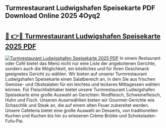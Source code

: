 ## Turmrestaurant Ludwigshafen Speisekarte PDF Download Online 2025 4Oyq2

# <h2><a href="http://gc9mdm.nevu.top/?p=Turmrestaurant+Ludwigshafen+Speisekarte">🔗 👉🔴 Turmrestaurant Ludwigshafen Speisekarte 2025 PDF</a></h2>

[![Turmrestaurant Ludwigshafen Speisekarte 2025 PDF](https://i.imgur.com/dBaPXMq.png)](http://gc9mdm.nevu.top/?p=Turmrestaurant+Ludwigshafen+Speisekarte)
In einem Restaurant oder Café bietet das Menü nicht nur eine Liste der angebotenen Gerichte, sondern auch die Möglichkeit, ein köstliches und für Ihren Geschmack geeignetes Gericht zu wählen. Wir bieten auf unserer Turmrestaurant Ludwigshafen Speisekarte einen Salatbereich an, in dem Sie aus frischen Gemüse- und Obstsalaten für ein leichtes und leckeres Mittagessen wählen können. Für Fleischliebhaber bietet unsere Turmrestaurant Ludwigshafen Speisekarte eine große Auswahl an Gerichten: Rindfleisch, Schweinefleisch, Huhn und Fisch. Unseren Auserwählten bieten wir Gourmet-Gerichte wie Schaschlik und Steak an, die auf einem alten Feuer zubereitet werden. Unsere Cafeteria bietet eine große Auswahl an Desserts, von traditionellen Kuchen und Kuchen bis hin zu erlesenen Crème Brûlée und Schokoladen-Fufu-Pai.
